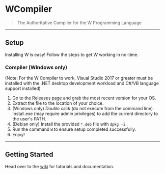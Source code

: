 # WCompiler
>	The Authoritative Compiler for the W Programming Language  
---  
##	Setup  
Installing W is easy! Follow the steps to get W working in no-time.  
###	Compiler (Windows only)  
(Note: For the W Compiler to work, Visual Studio 2017 or greater must be installed with the .NET desktop development workload and C#/VB language support installed)  
  1. Go to the [Releases page](https://github.com/wessupermare/WCompiler/releases) and grab the most recent version for your OS.  
  2. Extract the file to the location of your choice.  
  3. (Windows only) _Double click_ (do not execute from the command line) Install.exe (may require admin privileges) to add the current directory to the user's PATH.  
  4. (Debian only) Install the provided `*.deb` file with `dpkg -i`.
  5. Run the command `W` to ensure setup completed successfully.
  5. Enjoy!   
---  
##  Getting Started  
Head over to the [wiki](https://github.com/wessupermare/WCompiler/wiki) for tutorials and documentation.
